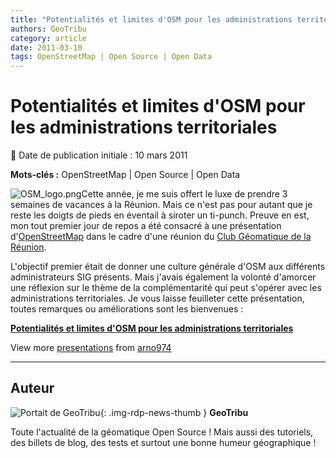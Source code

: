 ```yaml
---
title: "Potentialités et limites d'OSM pour les administrations territoriales"
authors: GeoTribu
category: article
date: 2011-03-10
tags: OpenStreetMap | Open Source | Open Data
---
```


# Potentialités et limites d'OSM pour les administrations territoriales


:calendar: Date de publication initiale : 10 mars 2011

**Mots-clés :** OpenStreetMap | Open Source | Open Data


![OSM_logo.png](https://cdn.geotribu.fr/img/logos-icones/OpenStreetMap/Openstreetmap.png)Cette année, je me suis offert le luxe de prendre 3 semaines de vacances à la Réunion. Mais ce n'est pas pour autant que je reste les doigts de pieds en éventail à siroter un ti-punch. Preuve en est, mon tout premier jour de repos a été consacré à une présentation d'[OpenStreetMap](https://www.openstreetmap.org/) dans le cadre d'une réunion du [Club Géomatique de la Réunion](http://clubgeomatique.agorah.com/clubgeomatique/index.php).

L'objectif premier était de donner une culture générale d'OSM aux différents administrateurs SIG présents. Mais j'avais également la volonté d'amorcer une réflexion sur le thème de la complémentarité qui peut s'opérer avec les administrations territoriales. Je vous laisse feuilleter cette présentation, toutes remarques ou améliorations sont les bienvenues :

**[Potentialités et limites d'OSM pour les administrations territoriales](http://www.slideshare.net/arno974/potentialits-et-limites-dosm-pour-les-administrations-territoriales "Potentialités et limites d'OSM pour les administrations territoriales")**

View more [presentations](http://www.slideshare.net/) from [arno974](http://www.slideshare.net/arno974)


----

## Auteur

![Portait de GeoTribu](https://cdn.geotribu.fr/img/internal/charte/geotribu\_logo\_64x64.png){: .img-rdp-news-thumb }
**GeoTribu**

Toute l'actualité de la géomatique Open Source ! Mais aussi des tutoriels, des billets de blog, des tests et surtout une bonne humeur géographique !
